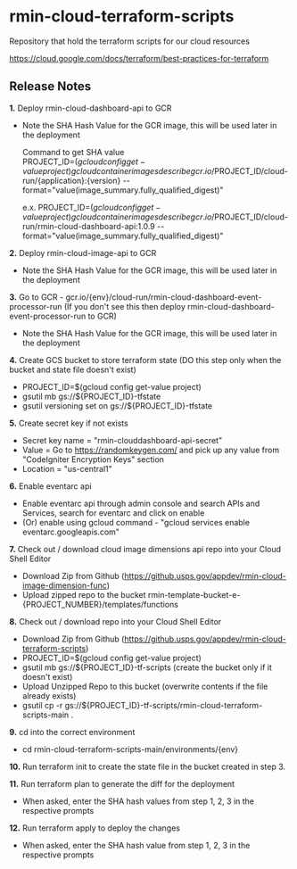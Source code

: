 # rmin-cloud-terraform-scripts
Repository that hold the terraform scripts for our cloud resources

https://cloud.google.com/docs/terraform/best-practices-for-terraform

## Release Notes

**1.** Deploy rmin-cloud-dashboard-api to GCR
  - Note the SHA Hash Value for the GCR image, this will be used later in the deployment <br>

      Command to get SHA value<br>
      PROJECT_ID=$(gcloud config get-value project)
      gcloud container images describe gcr.io/$PROJECT_ID/cloud-run/{application}:{version} --format="value(image_summary.fully_qualified_digest)"

      e.x. 
      PROJECT_ID=$(gcloud config get-value project)
      gcloud container images describe gcr.io/$PROJECT_ID/cloud-run/rmin-cloud-dashboard-api:1.0.9 --format="value(image_summary.fully_qualified_digest)"

**2.** Deploy rmin-cloud-image-api to GCR
  - Note the SHA Hash Value for the GCR image, this will be used later in the deployment

**3.** Go to GCR - gcr.io/{env}/cloud-run/rmin-cloud-dashboard-event-processor-run (If you don't see this then deploy rmin-cloud-dashboard-event-processor-run to GCR)
  - Note the SHA Hash Value for the GCR image, this will be used later in the deployment

**4.** Create GCS bucket to store terraform state (DO this step only when the bucket and state file doesn't exist)
  - PROJECT_ID=$(gcloud config get-value project)
  - gsutil mb gs://${PROJECT_ID}-tfstate
  - gsutil versioning set on gs://${PROJECT_ID}-tfstate

**5.** Create secret key if not exists
  - Secret key name = "rmin-clouddashboard-api-secret"
  - Value = Go to https://randomkeygen.com/ and pick up any value from "CodeIgniter Encryption Keys" section
  - Location = "us-central1"
  
**6.** Enable eventarc api
  - Enable eventarc api through admin console and search APIs and Services, search for eventarc and click on enable
  - (Or) enable using gcloud command - "gcloud services enable eventarc.googleapis.com"

**7.** Check out / download cloud image dimensions api repo into your Cloud Shell Editor
   - Download Zip from Github (https://github.usps.gov/appdev/rmin-cloud-image-dimension-func)
   - Upload zipped repo to the bucket rmin-template-bucket-e-{PROJECT_NUMBER}/templates/functions
   
**8.** Check out / download repo into your Cloud Shell Editor
   - Download Zip from Github (https://github.usps.gov/appdev/rmin-cloud-terraform-scripts)
   - PROJECT_ID=$(gcloud config get-value project)
   - gsutil mb gs://${PROJECT_ID}-tf-scripts (create the bucket only if it doesn't exist)
   - Upload Unzipped Repo to this bucket (overwrite contents if the file already exists)
   - gsutil cp -r gs://${PROJECT_ID}-tf-scripts/rmin-cloud-terraform-scripts-main .

**9.** cd into the correct environment
 - cd rmin-cloud-terraform-scripts-main/environments/{env}

**10.** Run terraform init to create the state file in the bucket created in step 3.

**11.** Run terraform plan to generate the diff for the deployment
  - When asked, enter the SHA hash values from step 1, 2, 3 in the respective prompts

**12.** Run terraform apply to deploy the changes
  - When asked, enter the SHA hash value from step 1, 2, 3 in the respective prompts
